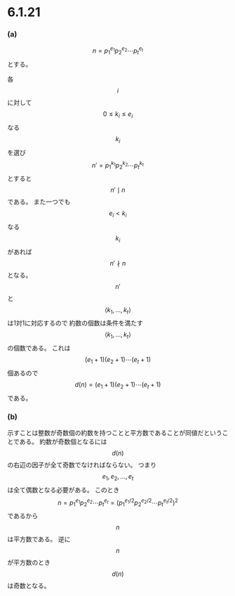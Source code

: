 # 6.1.21

### (a)

$$n=p_1^{e_1}p_2^{e_2}\cdots p_t^{e_t}$$とする。

各$$i$$に対して$$0 \leq k_i \leq e_i$$なる$$k_i$$を選び
$$n'=p_1^{k_1}p_2^{k_2}\cdots p_t^{k_t}$$とすると$$n'\mid n$$である。
また一つでも$$e_i < k_i$$なる$$k_i$$があれば$$n' \nmid n$$となる。
$$n'$$と$$\langle k_1, \ldots, k_t \rangle$$は1対1に対応するので
約数の個数は条件を満たす$$\langle k_1, \ldots, k_t \rangle$$の個数である。
これは$$(e_1+1)(e_2+1)\cdots(e_t+1)$$個あるので
$$d(n) = (e_1+1)(e_2+1)\cdots(e_t+1)$$である。

### (b)

示すことは整数が奇数個の約数を持つことと平方数であることが同値だということである。
約数が奇数個となるには$$d(n)$$の右辺の因子が全て奇数でなければならない。
つまり$$e_1,e_2,\ldots,e_t$$は全て偶数となる必要がある。
このとき$$n=p_1^{e_1}p_2^{e_2}\cdots p_t^{e_t} = (p_1^{e_1/2}p_2^{e_2/2}\cdots p_t^{e_t/2})^2$$であるから$$n$$は平方数である。
逆に$$n$$が平方数のとき$$d(n)$$は奇数となる。